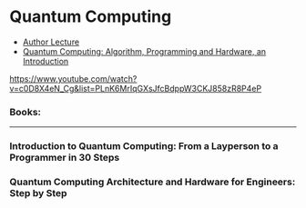 # Quantum Computing

- [Author Lecture](https://github.com/hywong2/Intro_to_Quantum_Computing)
- [Quantum Computing: Algorithm, Programming and Hardware, an Introduction](https://www.youtube.com/playlist?list=PLnK6MrIqGXsL1KShnocSdwNSiKnBodpie)

https://www.youtube.com/watch?v=c0D8X4eN_Cg&list=PLnK6MrIqGXsJfcBdppW3CKJ858zR8P4eP

### Books: 
_____
### Introduction to Quantum Computing: From a Layperson to a Programmer in 30 Steps 
### Quantum Computing Architecture and Hardware for Engineers: Step by Step

